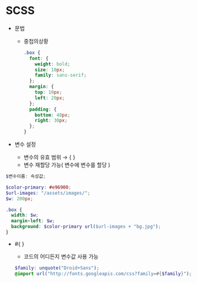 # SCSS

- 문법
    - 중첩의상황
        
        ```scss
        .box {
          font: {
            weight: bold;
            size: 10px;
            family: sans-serif;
          };
          margin: {
            top: 10px;
            left: 20px;
          };
          padding: {
            bottom: 40px;
            right: 30px;
          };
        }
        ```
        

- 변수 설정
    - 변수의 유효 범위 → {  }
    - 변수 재할당 가능( 변수에 변수를 할당 )

```scss
$변수이름: 속성값;

$color-primary: #e96900;
$url-images: "/assets/images/";
$w: 200px;

.box {
  width: $w;
  margin-left: $w;
  background: $color-primary url($url-images + "bg.jpg");
}
```

- #{ }
    - 코드의 어디든지 변수값 사용 가능
    
    ```scss
    $family: unquote("Droid+Sans");
    @import url("http://fonts.googleapis.com/css?family=#{$family}");
    ```